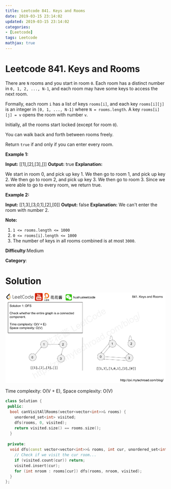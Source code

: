 ```yaml
---
title: Leetcode 841. Keys and Rooms
date: 2019-03-15 23:14:02
updated: 2019-03-15 23:14:02
categories: 
- [Leetcode]
tags: Leetcode
mathjax: true
---
```


# Leetcode 841. Keys and Rooms

There are  `N`  rooms and you start in room  `0`. Each room has a distinct number in  `0, 1, 2, ..., N-1`, and each room may have some keys to access the next room.

Formally, each room  `i` has a list of keys  `rooms[i]`, and each key  `rooms[i][j]`  is an integer in  `[0, 1, ..., N-1]`  where  `N = rooms.length`. A key  `rooms[i][j] = v` opens the room with number  `v`.

Initially, all the rooms start locked (except for room  `0`).

You can walk back and forth between rooms freely.

Return  `true` if and only if you can enter every room.

**Example 1:**

**Input:** [[1],[2],[3],[]]
**Output:** true
**Explanation:**

We start in room 0, and pick up key 1.
We then go to room 1, and pick up key 2.
We then go to room 2, and pick up key 3.
We then go to room 3.  Since we were able to go to every room, we return true.

**Example 2:**

**Input:** [[1,3],[3,0,1],[2],[0]]
**Output:** false
**Explanation:** We can't enter the room with number 2.

**Note:**

1. `1 <= rooms.length <= 1000`
2. `0 <= rooms[i].length <= 1000`
3. The number of keys in all rooms combined is at most `3000`.

**Difficulty**:Medium

**Category**:

# Solution

![](../images/2019-03-16-19-41-56.png)

Time complexity: O(V + E), Space complexity: O(V)

```cpp
class Solution {
 public:
  bool canVisitAllRooms(vector<vector<int>>& rooms) {
    unordered_set<int> visited;
    dfs(rooms, 0, visited);
    return visited.size() == rooms.size();
  }

 private:
  void dfs(const vector<vector<int>>& rooms, int cur, unordered_set<int>& visited) {
    // Check if we visit the cur room...
    if (visited.count(cur)) return;
    visited.insert(cur);
    for (int nroom : rooms[cur]) dfs(rooms, nroom, visited);
  }
};
```